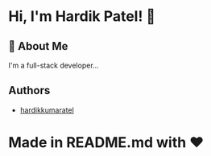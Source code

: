 # Hi, I'm Hardik Patel! 👋


## 🚀 About Me
I'm a full-stack developer...

## Authors

- [hardikkumaratel](https://github.com/hardikkumarpatel)

# Made in README.md with ❤️
